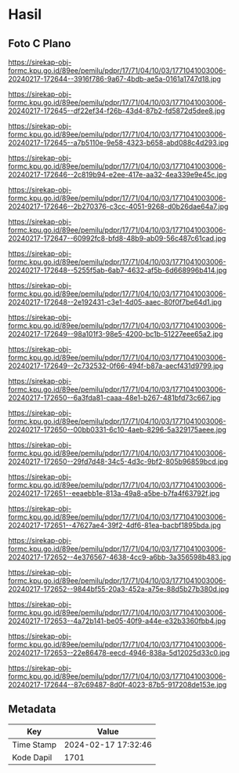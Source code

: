 # Hasil

## Foto C Plano

https://sirekap-obj-formc.kpu.go.id/89ee/pemilu/pdpr/17/71/04/10/03/1771041003006-20240217-172644--3916f786-9a67-4bdb-ae5a-0161a1747d18.jpg

https://sirekap-obj-formc.kpu.go.id/89ee/pemilu/pdpr/17/71/04/10/03/1771041003006-20240217-172645--df22ef34-f26b-43d4-87b2-fd5872d5dee8.jpg

https://sirekap-obj-formc.kpu.go.id/89ee/pemilu/pdpr/17/71/04/10/03/1771041003006-20240217-172645--a7b5110e-9e58-4323-b658-abd088c4d293.jpg

https://sirekap-obj-formc.kpu.go.id/89ee/pemilu/pdpr/17/71/04/10/03/1771041003006-20240217-172646--2c819b94-e2ee-417e-aa32-4ea339e9e45c.jpg

https://sirekap-obj-formc.kpu.go.id/89ee/pemilu/pdpr/17/71/04/10/03/1771041003006-20240217-172646--2b270376-c3cc-4051-9268-d0b26dae64a7.jpg

https://sirekap-obj-formc.kpu.go.id/89ee/pemilu/pdpr/17/71/04/10/03/1771041003006-20240217-172647--60992fc8-bfd8-48b9-ab09-56c487c61cad.jpg

https://sirekap-obj-formc.kpu.go.id/89ee/pemilu/pdpr/17/71/04/10/03/1771041003006-20240217-172648--5255f5ab-6ab7-4632-af5b-6d668996b414.jpg

https://sirekap-obj-formc.kpu.go.id/89ee/pemilu/pdpr/17/71/04/10/03/1771041003006-20240217-172648--2e192431-c3e1-4d05-aaec-80f0f7be64d1.jpg

https://sirekap-obj-formc.kpu.go.id/89ee/pemilu/pdpr/17/71/04/10/03/1771041003006-20240217-172649--98a101f3-98e5-4200-bc1b-51227eee65a2.jpg

https://sirekap-obj-formc.kpu.go.id/89ee/pemilu/pdpr/17/71/04/10/03/1771041003006-20240217-172649--2c732532-0f66-494f-b87a-aecf431d9799.jpg

https://sirekap-obj-formc.kpu.go.id/89ee/pemilu/pdpr/17/71/04/10/03/1771041003006-20240217-172650--6a3fda81-caaa-48e1-b267-481bfd73c667.jpg

https://sirekap-obj-formc.kpu.go.id/89ee/pemilu/pdpr/17/71/04/10/03/1771041003006-20240217-172650--00bb0331-6c10-4aeb-8296-5a329175aeee.jpg

https://sirekap-obj-formc.kpu.go.id/89ee/pemilu/pdpr/17/71/04/10/03/1771041003006-20240217-172650--29fd7d48-34c5-4d3c-9bf2-805b96859bcd.jpg

https://sirekap-obj-formc.kpu.go.id/89ee/pemilu/pdpr/17/71/04/10/03/1771041003006-20240217-172651--eeaebb1e-813a-49a8-a5be-b7fa4f63792f.jpg

https://sirekap-obj-formc.kpu.go.id/89ee/pemilu/pdpr/17/71/04/10/03/1771041003006-20240217-172651--47627ae4-39f2-4df6-81ea-bacbf1895bda.jpg

https://sirekap-obj-formc.kpu.go.id/89ee/pemilu/pdpr/17/71/04/10/03/1771041003006-20240217-172652--4e376567-4638-4cc9-a6bb-3a356598b483.jpg

https://sirekap-obj-formc.kpu.go.id/89ee/pemilu/pdpr/17/71/04/10/03/1771041003006-20240217-172652--9844bf55-20a3-452a-a75e-88d5b27b380d.jpg

https://sirekap-obj-formc.kpu.go.id/89ee/pemilu/pdpr/17/71/04/10/03/1771041003006-20240217-172653--4a72b141-be05-40f9-a44e-e32b3360fbb4.jpg

https://sirekap-obj-formc.kpu.go.id/89ee/pemilu/pdpr/17/71/04/10/03/1771041003006-20240217-172653--22e86478-eecd-4946-838a-5d12025d33c0.jpg

https://sirekap-obj-formc.kpu.go.id/89ee/pemilu/pdpr/17/71/04/10/03/1771041003006-20240217-172644--87c69487-8d0f-4023-87b5-917208de153e.jpg


## Metadata

| Key        | Value               |
| ---------- | ------------------- |
| Time Stamp | 2024-02-17 17:32:46 |
| Kode Dapil | 1701                |



